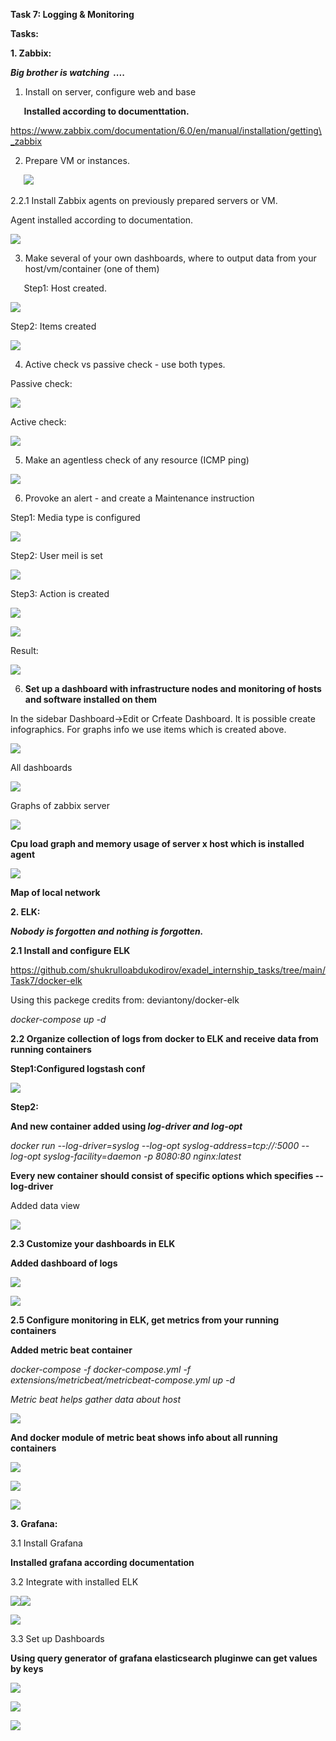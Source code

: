 ﻿**Task 7: Logging & Monitoring**

**Tasks:**

**1. Zabbix:**

***Big brother is watching  ....***

1. Install on server, configure web and base

`	`**Installed according to documenttation.**

https://www.zabbix.com/documentation/6.0/en/manual/installation/getting\_zabbix

2. Prepare VM or instances. 

`	`![](Readme2/Aspose.Words.0aa8ec6b-d96e-4fbb-96e8-23f7d544688a.001.png)

2.2.1 Install Zabbix agents on previously prepared servers or VM.

Agent installed according to documentation.

![](Readme2/Aspose.Words.0aa8ec6b-d96e-4fbb-96e8-23f7d544688a.002.png)

3. Make several of your own dashboards, where to output data from your host/vm/container (one of them)

`	`Step1: Host created.

![](Readme2/Aspose.Words.0aa8ec6b-d96e-4fbb-96e8-23f7d544688a.003.png)

Step2: Items created

![](Readme2/Aspose.Words.0aa8ec6b-d96e-4fbb-96e8-23f7d544688a.004.png)

4. Active check vs passive check - use both types.

Passive check:

![](Readme2/Aspose.Words.0aa8ec6b-d96e-4fbb-96e8-23f7d544688a.005.png)

Active check:

![](Readme2/Aspose.Words.0aa8ec6b-d96e-4fbb-96e8-23f7d544688a.006.png)

5. Make an agentless check of any resource (ICMP ping)

![](Readme2/Aspose.Words.0aa8ec6b-d96e-4fbb-96e8-23f7d544688a.007.png)

6. Provoke an alert - and create a Maintenance instruction

Step1: Media type is configured

![](Readme2/Aspose.Words.0aa8ec6b-d96e-4fbb-96e8-23f7d544688a.008.png)

Step2: User meil is set

![](Readme2/Aspose.Words.0aa8ec6b-d96e-4fbb-96e8-23f7d544688a.009.png)



Step3: Action is created

![](Readme2/Aspose.Words.0aa8ec6b-d96e-4fbb-96e8-23f7d544688a.010.png)

![](Readme2/Aspose.Words.0aa8ec6b-d96e-4fbb-96e8-23f7d544688a.011.png)

Result:

![](Readme2/Aspose.Words.0aa8ec6b-d96e-4fbb-96e8-23f7d544688a.012.png)

6. **Set up a dashboard with infrastructure nodes and monitoring of hosts and software installed on them**

In the sidebar Dashboard->Edit or Crfeate Dashboard. It is possible create infographics. For graphs info we use items which is created above.

![](Readme2/Aspose.Words.0aa8ec6b-d96e-4fbb-96e8-23f7d544688a.013.png)

All dashboards

![](Readme2/Aspose.Words.0aa8ec6b-d96e-4fbb-96e8-23f7d544688a.014.png)

Graphs of zabbix server

![](Readme2/Aspose.Words.0aa8ec6b-d96e-4fbb-96e8-23f7d544688a.015.png)

**Cpu load graph and memory usage of server x host which is installed agent**

![](Readme2/Aspose.Words.0aa8ec6b-d96e-4fbb-96e8-23f7d544688a.016.png)

**Map of local network**

**2. ELK:**

***Nobody is forgotten and nothing is forgotten.***

**2.1 Install and configure ELK**

<https://github.com/shukrulloabdukodirov/exadel_internship_tasks/tree/main/Task7/docker-elk>

Using this packege credits from: deviantony/docker-elk

*docker-compose up -d*

**2.2 Organize collection of logs from docker to ELK and receive data from running containers**

**Step1:Configured logstash conf** 

![](Readme2/Aspose.Words.0aa8ec6b-d96e-4fbb-96e8-23f7d544688a.017.png)

**Step2:**

**And new container added using *log-driver  and log-opt***

*docker run  --log-driver=syslog  --log-opt syslog-address=tcp://:5000 --log-opt syslog-facility=daemon -p 8080:80 nginx:latest* 

**Every new container should consist of specific options which specifies --log-driver**

Added data view

![](Readme2/Aspose.Words.0aa8ec6b-d96e-4fbb-96e8-23f7d544688a.018.png)

**2.3 Customize your dashboards in ELK**

**Added dashboard of logs**

![](Readme2/Aspose.Words.0aa8ec6b-d96e-4fbb-96e8-23f7d544688a.019.png)

![](Readme2/Aspose.Words.0aa8ec6b-d96e-4fbb-96e8-23f7d544688a.020.png)

**2.5 Configure monitoring in ELK, get metrics from your running containers**

**Added metric beat container**

*docker-compose -f docker-compose.yml -f extensions/metricbeat/metricbeat-compose.yml up -d*

*Metric beat helps gather data about host*

![](Readme2/Aspose.Words.0aa8ec6b-d96e-4fbb-96e8-23f7d544688a.021.png)


**And docker module of metric beat shows info about all running containers**

![](Readme2/Aspose.Words.0aa8ec6b-d96e-4fbb-96e8-23f7d544688a.022.png)

![](Readme2/Aspose.Words.0aa8ec6b-d96e-4fbb-96e8-23f7d544688a.023.png)

![](Readme2/Aspose.Words.0aa8ec6b-d96e-4fbb-96e8-23f7d544688a.024.png)

**3. Grafana:**

3.1 Install Grafana

**Installed grafana according documentation**

3.2 Integrate with installed ELK

![](Readme2/Aspose.Words.0aa8ec6b-d96e-4fbb-96e8-23f7d544688a.025.png)![](Readme2/Aspose.Words.0aa8ec6b-d96e-4fbb-96e8-23f7d544688a.026.png)

![](Readme2/Aspose.Words.0aa8ec6b-d96e-4fbb-96e8-23f7d544688a.027.png)

3.3 Set up Dashboards

**Using query generator of grafana elasticsearch pluginwe can get values by keys**

![](Readme2/Aspose.Words.0aa8ec6b-d96e-4fbb-96e8-23f7d544688a.025.png)

![](Readme2/Aspose.Words.0aa8ec6b-d96e-4fbb-96e8-23f7d544688a.028.png)

![](Readme2/Aspose.Words.0aa8ec6b-d96e-4fbb-96e8-23f7d544688a.029.png)


